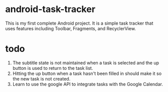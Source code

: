# android-task-tracker
This is my first complete Android project.  It is a simple task tracker 
that uses features including Toolbar, Fragments, and RecyclerView.

# todo
1. The subtitle state is not maintained when a task is selected and the up button is
used to return to the task list.
2. Hitting the up button when a task hasn't been filled in should make it so the new task is not 
created.
3. Learn to use the google API to integrate tasks with the Google Calendar.
